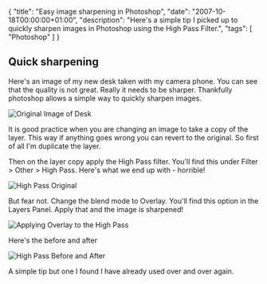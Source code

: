 {
  "title": "Easy image sharpening in Photoshop",
  "date": "2007-10-18T00:00:00+01:00",
  "description": "Here's a simple tip I picked up to quickly sharpen images in Photoshop using the High Pass Filter.",
  "tags": [
    "Photoshop"
  ]
}

## Quick sharpening

Here's an image of my new desk taken with my camera phone. You can see that the quality is not great. Really it needs to be sharper. Thankfully photoshop allows a simple way to quickly sharpen images.

![Original Image of Desk][1] 

It is good practice when you are changing an image to take a copy of the layer. This way if anything goes wrong you can revert to the original. So first of all I'm duplicate the layer.

Then on the layer copy apply the High Pass filter. You'll find this under Filter > Other > High Pass. Here's what we end up with - horrible!

![High Pass Original][2] 

But fear not. Change the blend mode to Overlay. You'll find this option in the Layers Panel. Apply that and the image is sharpened!

![Applying Overlay to the High Pass][3] 

Here's the before and after

![High Pass Before and After][4] 

A simple tip but one I found I have already used over and over again.

 [1]: https://shapeshed.com/images/articles/original_desk.jpg "Original Image of Desk"
 [2]: https://shapeshed.com/images/articles/high_pass_normal.jpg "High Pass Original"
 [3]: https://shapeshed.com/images/articles/high_pass_overlay.jpg "Applying Overlay to the High Pass"
 [4]: https://shapeshed.com/images/articles/high_pass_before_after.jpg "High Pass Before and After"
